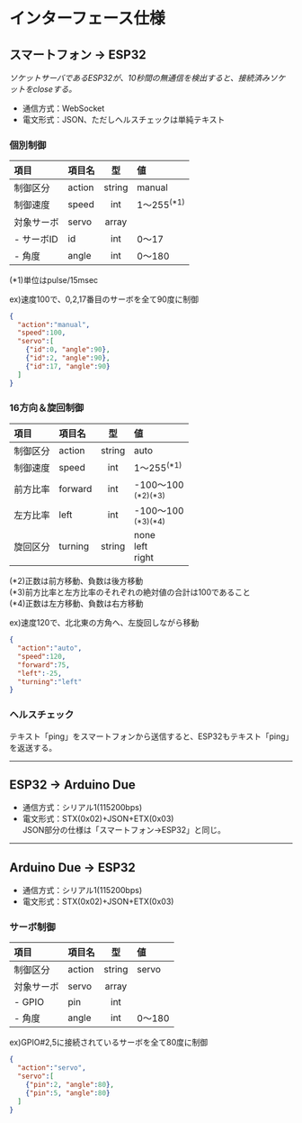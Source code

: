 # インターフェース仕様
## スマートフォン -> ESP32
*ソケットサーバであるESP32が、10秒間の無通信を検出すると、接続済みソケットをcloseする。*
* 通信方式：WebSocket
* 電文形式：JSON、ただしヘルスチェックは単純テキスト

### 個別制御
|項目|項目名|型|値|
|:--|:--|:-:|:--|
|制御区分|action|string|manual|
|制御速度|speed|int|1～255<sup>(*1)</sup>|
|対象サーボ|servo|array||
|- サーボID|id|int|0～17|
|- 角度|angle|int|0～180|

(*1)単位はpulse/15msec

ex)速度100で、0,2,17番目のサーボを全て90度に制御
```json
{
  "action":"manual",
  "speed":100,
  "servo":[
    {"id":0, "angle":90},
    {"id":2, "angle":90},
    {"id":17, "angle":90}
  ]
}
```

### 16方向＆旋回制御
|項目|項目名|型|値|
|:--|:--|:-:|:--|
|制御区分|action|string|auto|
|制御速度|speed|int|1～255<sup>(*1)</sup>|
|前方比率|forward|int|-100～100<br><sup>(*2)</sup><sup>(*3)</sup>|
|左方比率|left|int|-100～100<br><sup>(*3)</sup><sup>(*4)</sup>|
|旋回区分|turning|string|none<br>left<br>right|

(*2)正数は前方移動、負数は後方移動<br>
(*3)前方比率と左方比率のそれぞれの絶対値の合計は100であること<br>
(*4)正数は左方移動、負数は右方移動

ex)速度120で、北北東の方角へ、左旋回しながら移動
```json
{
  "action":"auto",
  "speed":120,
  "forward":75,
  "left":-25,
  "turning":"left"
}
```

### ヘルスチェック
テキスト「ping」をスマートフォンから送信すると、ESP32もテキスト「ping」を返送する。

---
## ESP32 -> Arduino Due
* 通信方式：シリアル1(115200bps)
* 電文形式：STX(0x02)+JSON+ETX(0x03)  
JSON部分の仕様は「スマートフォン->ESP32」と同じ。

---
## Arduino Due -> ESP32
* 通信方式：シリアル1(115200bps)
* 電文形式：STX(0x02)+JSON+ETX(0x03)

### サーボ制御
|項目|項目名|型|値|
|:--|:--|:-:|:--|
|制御区分|action|string|servo|
|対象サーボ|servo|array||
|- GPIO|pin|int||
|- 角度|angle|int|0～180|

ex)GPIO#2,5に接続されているサーボを全て80度に制御
```json
{
  "action":"servo",
  "servo":[
    {"pin":2, "angle":80},
    {"pin":5, "angle":80}
  ]
}
```